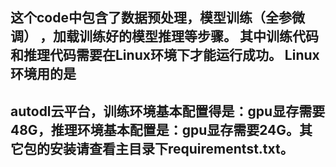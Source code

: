 ## 这个code中包含了数据预处理，模型训练（全参微调） ，加载训练好的模型推理等步骤。 其中训练代码和推理代码需要在Linux环境下才能运行成功。 Linux环境用的是
## autodl云平台，训练环境基本配置得是：gpu显存需要48G，推理环境基本配置是：gpu显存需要24G。其它包的安装请查看主目录下requirementst.txt。
